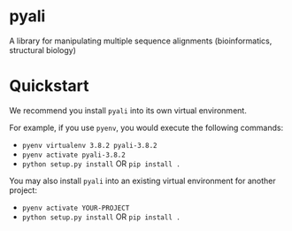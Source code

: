 # pyali
A library for manipulating multiple sequence alignments (bioinformatics, structural biology)

# Quickstart
We recommend you install `pyali` into its own virtual environment.

For example, if you use `pyenv`, you would execute the following commands:
* `pyenv virtualenv 3.8.2 pyali-3.8.2`
* `pyenv activate pyali-3.8.2`
* `python setup.py install` OR `pip install .`

You may also install `pyali` into an existing virtual environment for another project:
* `pyenv activate YOUR-PROJECT`
* `python setup.py install` OR `pip install .`

